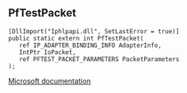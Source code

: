 ## PfTestPacket

```
[DllImport("Iphlpapi.dll", SetLastError = true)]
public static extern int PfTestPacket(
   ref IP_ADAPTER_BINDING_INFO AdapterInfo,
   IntPtr IoPacket,
   ref PFTEST_PACKET_PARAMETERS PacketParameters
);
```

[Microsoft documentation](TODO)
